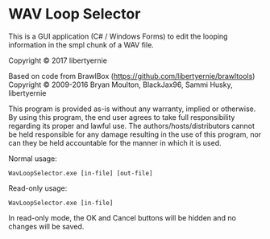 WAV Loop Selector
=================

This is a GUI application (C# / Windows Forms) to edit the looping information in the smpl chunk of a WAV file.

Copyright © 2017 libertyernie

Based on code from BrawlBox (https://github.com/libertyernie/brawltools)
<br/>
Copyright © 2009-2016 Bryan Moulton, BlackJax96, Sammi Husky, libertyernie

This program is provided as-is without any warranty, implied or otherwise.
By using this program, the end user agrees to take full responsibility regarding its proper and lawful use.
The authors/hosts/distributors cannot be held responsible for any damage resulting in the use of this program, nor can they be held accountable for the manner in which it is used.

Normal usage:

    WavLoopSelector.exe [in-file] [out-file]

Read-only usage:

    WavLoopSelector.exe [in-file]

In read-only mode, the OK and Cancel buttons will be hidden and no changes will be saved.
